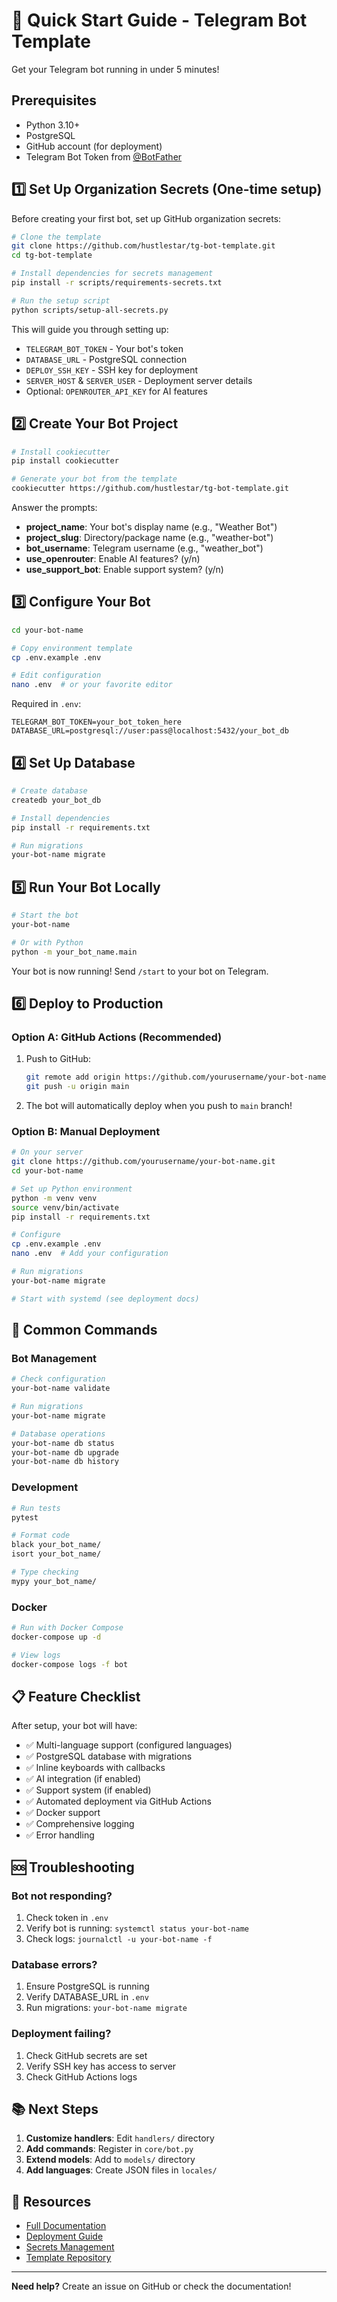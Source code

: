 # 🚀 Quick Start Guide - Telegram Bot Template

Get your Telegram bot running in under 5 minutes!

## Prerequisites

- Python 3.10+
- PostgreSQL
- GitHub account (for deployment)
- Telegram Bot Token from [@BotFather](https://t.me/botfather)

## 1️⃣ Set Up Organization Secrets (One-time setup)

Before creating your first bot, set up GitHub organization secrets:

```bash
# Clone the template
git clone https://github.com/hustlestar/tg-bot-template.git
cd tg-bot-template

# Install dependencies for secrets management
pip install -r scripts/requirements-secrets.txt

# Run the setup script
python scripts/setup-all-secrets.py
```

This will guide you through setting up:
- `TELEGRAM_BOT_TOKEN` - Your bot's token
- `DATABASE_URL` - PostgreSQL connection
- `DEPLOY_SSH_KEY` - SSH key for deployment
- `SERVER_HOST` & `SERVER_USER` - Deployment server details
- Optional: `OPENROUTER_API_KEY` for AI features

## 2️⃣ Create Your Bot Project

```bash
# Install cookiecutter
pip install cookiecutter

# Generate your bot from the template
cookiecutter https://github.com/hustlestar/tg-bot-template.git
```

Answer the prompts:
- **project_name**: Your bot's display name (e.g., "Weather Bot")
- **project_slug**: Directory/package name (e.g., "weather-bot")
- **bot_username**: Telegram username (e.g., "weather_bot")
- **use_openrouter**: Enable AI features? (y/n)
- **use_support_bot**: Enable support system? (y/n)

## 3️⃣ Configure Your Bot

```bash
cd your-bot-name

# Copy environment template
cp .env.example .env

# Edit configuration
nano .env  # or your favorite editor
```

Required in `.env`:
```env
TELEGRAM_BOT_TOKEN=your_bot_token_here
DATABASE_URL=postgresql://user:pass@localhost:5432/your_bot_db
```

## 4️⃣ Set Up Database

```bash
# Create database
createdb your_bot_db

# Install dependencies
pip install -r requirements.txt

# Run migrations
your-bot-name migrate
```

## 5️⃣ Run Your Bot Locally

```bash
# Start the bot
your-bot-name

# Or with Python
python -m your_bot_name.main
```

Your bot is now running! Send `/start` to your bot on Telegram.

## 6️⃣ Deploy to Production

### Option A: GitHub Actions (Recommended)

1. Push to GitHub:
   ```bash
   git remote add origin https://github.com/yourusername/your-bot-name.git
   git push -u origin main
   ```

2. The bot will automatically deploy when you push to `main` branch!

### Option B: Manual Deployment

```bash
# On your server
git clone https://github.com/yourusername/your-bot-name.git
cd your-bot-name

# Set up Python environment
python -m venv venv
source venv/bin/activate
pip install -r requirements.txt

# Configure
cp .env.example .env
nano .env  # Add your configuration

# Run migrations
your-bot-name migrate

# Start with systemd (see deployment docs)
```

## 🎯 Common Commands

### Bot Management
```bash
# Check configuration
your-bot-name validate

# Run migrations
your-bot-name migrate

# Database operations
your-bot-name db status
your-bot-name db upgrade
your-bot-name db history
```

### Development
```bash
# Run tests
pytest

# Format code
black your_bot_name/
isort your_bot_name/

# Type checking
mypy your_bot_name/
```

### Docker
```bash
# Run with Docker Compose
docker-compose up -d

# View logs
docker-compose logs -f bot
```

## 📋 Feature Checklist

After setup, your bot will have:

- ✅ Multi-language support (configured languages)
- ✅ PostgreSQL database with migrations
- ✅ Inline keyboards with callbacks
- ✅ AI integration (if enabled)
- ✅ Support system (if enabled)
- ✅ Automated deployment via GitHub Actions
- ✅ Docker support
- ✅ Comprehensive logging
- ✅ Error handling

## 🆘 Troubleshooting

### Bot not responding?
1. Check token in `.env`
2. Verify bot is running: `systemctl status your-bot-name`
3. Check logs: `journalctl -u your-bot-name -f`

### Database errors?
1. Ensure PostgreSQL is running
2. Verify DATABASE_URL in `.env`
3. Run migrations: `your-bot-name migrate`

### Deployment failing?
1. Check GitHub secrets are set
2. Verify SSH key has access to server
3. Check GitHub Actions logs

## 📚 Next Steps

1. **Customize handlers**: Edit `handlers/` directory
2. **Add commands**: Register in `core/bot.py`
3. **Extend models**: Add to `models/` directory
4. **Add languages**: Create JSON files in `locales/`

## 🔗 Resources

- [Full Documentation](README.md)
- [Deployment Guide](deployment/README.md)
- [Secrets Management](scripts/SECRETS_README.md)
- [Template Repository](https://github.com/hustlestar/tg-bot-template)

---

**Need help?** Create an issue on GitHub or check the documentation!